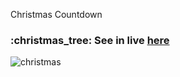 Christmas Countdown
<h3> :christmas_tree: See in live <a href="https://marinawittich.github.io/Christmas-Countdown/">here</a></h3>

![christmas](https://user-images.githubusercontent.com/111949737/203218555-2745d63d-aad2-4fdf-87ed-f257d9b47e04.png)
